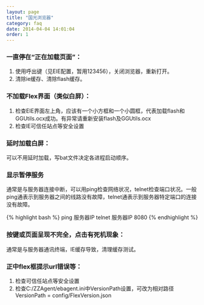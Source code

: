 ```yaml
---
layout: page
title: "国光浏览器"
category: faq
date: 2014-04-04 14:01:04
order: 1
---
```


### 一直停在“正在加载页面”：

1. 使用呼出键（见EIE配置，暂用123456），关闭浏览器，重新打开。
2. 清除ie缓存、清除flash缓存。

### 不加载Flex界面（类似白屏）：

1. 检查EIE界面左上角，应该有一个小方框和一个小圆框，代表加载flash和GGUtils.ocx成功。有异常请重新安装flash及GGUtils.ocx
2. 检查IE可信任站点等安全设置

### 延时加载白屏：

可以不用延时加载，写bat文件决定各进程启动顺序。

### 显示暂停服务

通常是与服务器连接中断，可以用ping检查网络状况，telnet检查端口状况。一般ping通表示到服务器之间的线路没有故障，telnet通表示到服务器特定端口的连接没有故障。

{% highlight bash %}
ping 服务器IP
telnet 服务器IP 8080
{% endhighlight %}

### 按键或页面呈现不完全，点击有死机现象：

通常是与服务器通讯终端，IE缓存导致，清理缓存测试。

### 正中flex框提示url错误等：

1. 检查可信任站点等安全设置
2. 检查C:/ZZAgent/ebagent.ini中VersionPath设置，可改为相对路径VersionPath = config/FlexVersion.json
